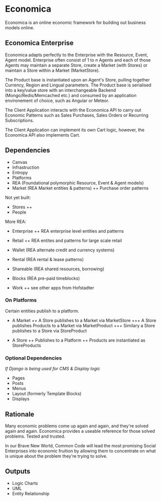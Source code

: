 # Economica

Economica is an online economic framework for building out business models online.


## Economica Enterprise

Economica adapts perfectly to the Enterprise with the Resource, Event, Agent model.  Enterprise often consist of 1 to _n_ Agents and each of those Agents may maintain a separate Store, create a Market (with Stores) or maintain a Store within a Market (MarketStore).

The Product base is instantiated upon an Agent's Store, pulling together Currency, Region and Lingual parameters.  The Product base is serialised into a key/value store with an interchangeable Backend (Mongo/Redis/Memcached etc.) and consumed by an application environement of choice, such as Angular or Meteor.

The Client Application interacts with the Economica API to carry out Economic Patterns such as Sales Purchases, Sales Orders or Recurring Subscriptions.

The Client Application can implement its own Cart logic, however, the Economica API also implements Cart.


## Dependencies

+ Canvas
+ Infrastruction
+ Entropy
+ Platforms
+ REA (Foundational polymorphic Resource, Event & Agent models)
+ Market (REA Market entities & patterns)
++ Purchase order patterns

Not yet built:
+ Stores
++
+ People

More REA:

+ Enterprise
++ REA enterprise level entities and patterns
+ Retail
++ REA entites and patterns for large scale retail

+ Wallet (REA alternate credit and currency systems)
+ Rental (REA rental & lease patterns)
+ Shareable (REA shared resources, borrowing)
+ Blocks (REA pre-paid timeblocks)
+ Work
++ see other apps from Hofstadter


### On Platforms

Certain entities publish to a platform.

+ A Market
++ A Store publishes to a Market via MarketStore
+++ A Store publishes Products to a Market via MarketProduct
+++ Similary a Store publishes to a Store via StoreProduct

+ A Store
++ Publishes to a Platform
++ Products are instantiated as StoreProducts


### Optional Dependencies

_If Django is being used for CMS & Display logic_

+ Pages
+ Posts
+ Menus
+ Layout (formerly Template Blocks)
+ Displays


## Rationale

Many economic problems come up again and again, and they're solved again and again.  Economica provides a useable reference for those solved problems.  Tested and trusted.

In our Brave New World, Common Code will lead the most promising Social Enterprises into economic fruition by allowing them to concentrate on what is unique about the problem they're trying to solve.

## Outputs

+ Logic Charts
+ UML
+ Entity Relationship












